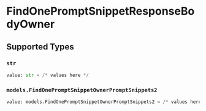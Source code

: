 # FindOnePromptSnippetResponseBodyOwner


## Supported Types

### `str`

```python
value: str = /* values here */
```

### `models.FindOnePromptSnippetOwnerPromptSnippets2`

```python
value: models.FindOnePromptSnippetOwnerPromptSnippets2 = /* values here */
```

